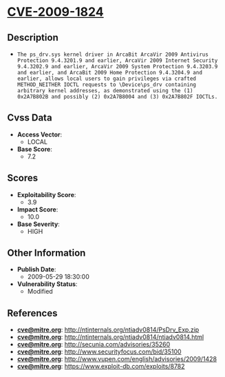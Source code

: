 
# [CVE-2009-1824](http://ntinternals.org/ntiadv0814/PsDrv_Exp.zip)

## Description

- `The ps_drv.sys kernel driver in ArcaBit ArcaVir 2009 Antivirus Protection 9.4.3201.9 and earlier, ArcaVir 2009 Internet Security 9.4.3202.9 and earlier, ArcaVir 2009 System Protection 9.4.3203.9 and earlier, and ArcaBit 2009 Home Protection 9.4.3204.9 and earlier, allows local users to gain privileges via crafted METHOD_NEITHER IOCTL requests to \Device\ps_drv containing arbitrary kernel addresses, as demonstrated using the (1) 0x2A7B802B and possibly (2) 0x2A7B8004 and (3) 0x2A7B802F IOCTLs.`

## Cvss Data

- **Access Vector**:
  - LOCAL
- **Base Score**:
  - 7.2

## Scores

- **Exploitability Score**:
  - 3.9
- **Impact Score**:
  - 10.0
- **Base Severity**:
  - HIGH

## Other Information

- **Publish Date**:
  - 2009-05-29 18:30:00
- **Vulnerability Status**:
  - Modified

## References

- **cve@mitre.org**: http://ntinternals.org/ntiadv0814/PsDrv_Exp.zip
- **cve@mitre.org**: http://ntinternals.org/ntiadv0814/ntiadv0814.html
- **cve@mitre.org**: http://secunia.com/advisories/35260
- **cve@mitre.org**: http://www.securityfocus.com/bid/35100
- **cve@mitre.org**: http://www.vupen.com/english/advisories/2009/1428
- **cve@mitre.org**: https://www.exploit-db.com/exploits/8782
